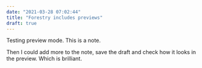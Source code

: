 ```yaml
---
date: "2021-03-28 07:02:44"
title: "Forestry includes previews"
draft: true
---
```


Testing preview mode. This is a note.

Then I could add more to the note, save the draft and check how it looks in the preview. Which is brilliant.
